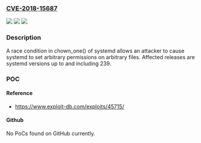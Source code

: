 ### [CVE-2018-15687](https://cve.mitre.org/cgi-bin/cvename.cgi?name=CVE-2018-15687)
![](https://img.shields.io/static/v1?label=Product&message=systemd&color=blue)
![](https://img.shields.io/static/v1?label=Version&message=n%2Fa&color=blue)
![](https://img.shields.io/static/v1?label=Vulnerability&message=There%20is%20a%20race%20condition%20between%20a%20stat(2)%20call%20and%20the%20fchmodat(2)%20call.&color=brighgreen)

### Description

A race condition in chown_one() of systemd allows an attacker to cause systemd to set arbitrary permissions on arbitrary files. Affected releases are systemd versions up to and including 239.

### POC

#### Reference
- https://www.exploit-db.com/exploits/45715/

#### Github
No PoCs found on GitHub currently.

